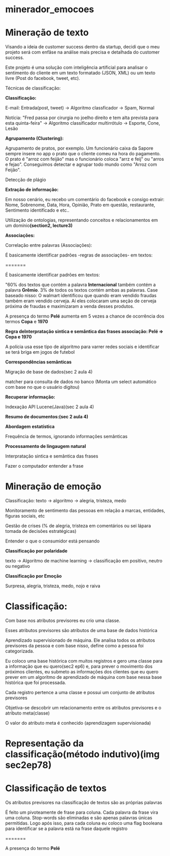 # minerador_emocoes

<h1>Mineração de texto</h1>
<p>Visando a ideia de customer success dentro da startup, decidi que o meu projeto será com enfâse na análise mais precisa e detalhada do customer success.</p>
<p>Este projeto é uma solução com inteligência artificial para analisar o sentimento do cliente em um texto formatado (JSON, XML) ou um texto livre (Post do facebook, tweet, etc). </p>
<p>Técnicas de classificação:</p>

<p><b>Classificação:</b></p>
<p>E-mail:
Entrada(post, tweet) -> Algoritmo classficador -> Spam, Normal 
</p>

<p>Notícia:
"Fred passa por cirurgia no joelho direito e tem alta prevista para esta quinta-feira" -> Algoritmo classificador multirrótulo -> Esporte, Cone, Lesão
</p>

<p><b>Agrupamento (Clustering):</b></p>
<p>Agrupamento de pratos, por exemplo. Um funcionário caixa da Sapore sempre insere no app o prato que o cliente comeu na hora do pagamento. O prato é "arroz com feijão" mas o funcionário coloca "arrz e feij" ou "arros e fejao". Conseguimos detectar e agrupar todo mundo como "Arroz com Feijão".</p>
<p> Detecção de plágio </p>

<p><b>Extração de informação:</b></p>
<p>Em nosso cenário, eu recebo um comentário do facebook e consigo extrair: Nome, Sobrenome, Data, Hora, Opinião, Prato em questão, restaurante, Sentimento identificado e etc..</p>

<p>Utilização de ontologias, representando conceitos e relacionamentos em um domínio<b>(section2, lecture3)</b></p>

<p><b>Associações:</b></p>
<p>Correlação entre palavras (Associações):</p>

<p>É basicamente identificar padrões -regras de associações- em textos:</p>
=======
<p>É basicamente identificar padrões em textos:</p>
<p>"60% dos textos que contém a palavra <b>Internacional</b> também contém a palavra <b>Grêmio</b>.
3% de todos os textos contém ambas as palavras.
Case baseado nisso: O walmart identificou que quando eram vendido fraudas também
 eram vendido cerveja. Aí eles colocaram uma seção de cerveja próxima de fraudas
  e maximizaram a venda desses produtos.
</p>

<p>A presença do termo <b>Pelé</b> aumenta em 5 vezes a chance de ocorrência dos termos <b>Copa</b> e <b>1970</b></p>
<b>Regra deInterpratação sintica e semântica das frases associação: Pelé => Copa e 1970</b>
<p>A polícia usa esse tipo de algoritmo para varrer redes sociais e identificar se terá briga em jogos de futebol</p>

<p><b>Correspondências semânticas</b></p>
<p>Migração de base de dados(sec 2 aula 4)</p>
<p>matcher para consulta de dados no banco (Monta um select automático com base no que o usuário digitou)</p>

<p><b>Recuperar informação:</b></p>
<p>Indexação API Lucene(Java)(sec 2 aula 4)</p>

<p><b>Resumo de documentos:(sec 2 aula 4)</b></p>

<p><b>Abordagem estatística</b></p>
<p>Frequência de termos, ignorando informações semânticas</p>

<p><b>Processamento de lingaugem natural</b></p>
<p>Interpratação sintica e semântica das frases</p>
<p>Fazer o computador entender a frase</p>


<h1>Mineração de emoção</h1>
<p>Classificação:
texto -> algoritmo -> alegria, tristeza, medo
</p>

<p>Monitoramento de sentimento das pessoas em relação a marcas, entidades, figuras sociais, etc</p>

<p>Gestão de crises (% de alegria, tristeza em comentários ou sei lápara tomada de decisões estratégicas)</p>

<p>Entender o que o consumidor está pensando</p>

<p><b>Classificação por polaridade</b></p>

texto -> Algoritmo de machine learning -> classificação em positivo, neutro ou negativo

<p><b>Classificação por Emoção</b></p>
<p>Surpresa, alegria, tristeza, medo, nojo e raiva</p>

<h1>Classificação:</h1>
<p>Com base nos atributos previsores eu crio uma classe. </p>
<p>Esses atributos previsores são atributos de uma base de dados histórica</p>
<p>Aprendizado supervisionado de máquina. Ele analisa todos os atributos previsores da pessoa e com base nisso, define como a pessoa foi categorizada.</p>

<p>Eu coloco uma base histórica com muitos registros e gero uma classe para a informação que eu quero(sec2 ep6) e, para prever o movimento dos próximos clientes, eu submeto as informações dos clientes que eu quero prever em um algoritmo de aprendizado de máquina com base nessa base histórica que foi processada.</p>

<p>Cada registro pertence a uma classe e possui um conjunto de atributos previsores</p>
<p>Objetiva-se descobrir um relacionamento entre os atributos previsores e o atributo meta(classe)</p>

<p>O valor do atributo meta é conhecido (aprendizagem supervisionada)</p>

<h1>Representação da classificação(método indutivo)(img sec2ep78)</h1>

<h1>Classificação de textos</h1>
<p>Os atributos previsores na classificação de textos são as próprias palavras</p>
<p>É feito um pivoteamente de frase para coluna. Cada palavra da frase vira uma coluna. Stop-words são eliminadas e são apenas palavras únicas permitidas. Logo após isso, para cada coluna eu coloco uma flag booleana para identificar se a palavra está na frase daquele registro </p>
=======

<p>A presença do termo <b>Pelé</b></p>
